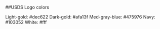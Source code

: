 ##USDS Logo colors

Light-gold: #dec622
Dark-gold: #afa13f
Med-gray-blue: #475976
Navy: #103052
White: #fff
